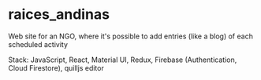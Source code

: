 # raices_andinas
Web site for an NGO, where it's possible to add entries (like a blog) of each scheduled activity

Stack: JavaScript, React, Material UI, Redux, Firebase (Authentication, Cloud Firestore), quilljs editor 

